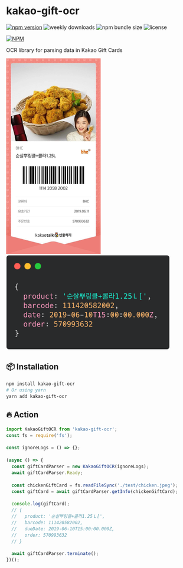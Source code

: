 # kakao-gift-ocr
[![npm version](https://img.shields.io/npm/v/kakao-gift-ocr.svg?style=flat-square)](https://www.npmjs.org/package/kakao-gift-ocr)
![weekly downloads](https://img.shields.io/npm/dw/kakao-gift-ocr?style=flat-square)
![npm bundle size](https://img.shields.io/bundlephobia/minzip/kakao-gift-ocr?style=flat-square)
![license](https://img.shields.io/npm/l/kakao-gift-ocr?style=flat-square)

[![NPM](https://nodei.co/npm/kakao-gift-ocr.png)](https://nodei.co/npm/kakao-gift-ocr/)

OCR library for parsing data in Kakao Gift Cards

<img src="./test/chicken.jpeg" width="256px"> <img src="./docs/assets/output.png" height="256px">

## 📦 Installation

```bash
npm install kakao-gift-ocr
# Or using yarn
yarn add kakao-gift-ocr
```

## 🔥 Action

```typescript
import KakaoGiftOCR from 'kakao-gift-ocr';
const fs = require('fs');

const ignoreLogs = () => {};

(async () => {
  const giftCardParser = new KakaoGiftOCR(ignoreLogs);
  await giftCardParser.Ready;

  const chickenGiftCard = fs.readFileSync('./test/chicken.jpeg');
  const giftCard = await giftCardParser.getInfo(chickenGiftCard);

  console.log(giftCard);
  // {
  //   product: '순살뿌링클+콜라1.25Ｌ[',
  //   barcode: 111420582002,
  //   dueDate: 2019-06-10T15:00:00.000Z,
  //   order: 570993632
  // }

  await giftCardParser.terminate();
})();
```

